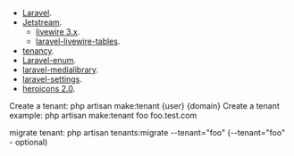 - [Laravel](https://laravel.com/).
- [Jetstream](https://jetstream.laravel.com/introduction.html).
  - [livewire 3.x](https://livewire.laravel.com/).
  - [laravel-livewire-tables](https://github.com/rappasoft/laravel-livewire-tables).
- [tenancy](https://tenancyforlaravel.com/).
- [Laravel-enum](https://spatie.be/docs/enum/v3/usage/100-laravel).
- [laravel-medialibrary](https://spatie.be/docs/laravel-medialibrary/v11/introduction).
- [laravel-settings](https://github.com/spatie/laravel-settings).
- [heroicons 2.0](https://github.com/wireui/heroicons).


Create a tenant: php artisan make:tenant {user} {domain}
Create a tenant example: php artisan make:tenant foo foo.test.com

migrate tenant:  php artisan tenants:migrate --tenant="foo"
(--tenant="foo" - optional)
